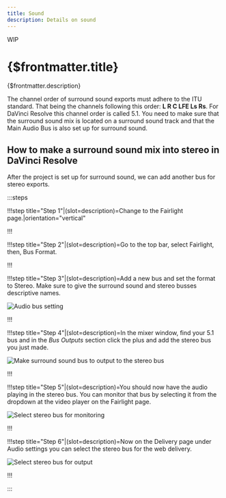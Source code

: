 ```yaml
---
title: Sound
description: Details on sound
---
```


<span class="wip">WIP</span>

# {$frontmatter.title}

{$frontmatter.description}

The channel order of surround sound exports must adhere to the ITU standard. That being the channels following this order: **L R C LFE Ls Rs**. For DaVinci Resolve this channel order is called 5.1. You need to make sure that the surround sound mix is located on a surround sound track and that the Main Audio Bus is also set up for surround sound.

## How to make a surround sound mix into stereo in DaVinci Resolve

After the project is set up for surround sound, we can add another bus for stereo exports.

:::steps

!!!step title="Step 1"|(slot=description)=Change to the Fairlight page.|orientation="vertical"

!!!

!!!step title="Step 2"|(slot=description)=Go to the top bar, select Fairlight, then, Bus Format.

!!!

!!!step title="Step 3"|(slot=description)=Add a new bus and set the format to Stereo. Make sure to give the surround sound and stereo busses descriptive names.

<script>
  import SurroundStereo1 from '$img/docs/SurroundStereo1.png'
</script>
<img src={SurroundStereo1} alt='Audio bus setting'>

!!!

!!!step title="Step 4"|(slot=description)=In the mixer window, find your 5.1 bus and in the _Bus Outputs_ section click the plus and add the stereo bus you just made.

<script>
  import SurroundStereo2 from '$img/docs/SurroundStereo2.jpg'
</script>
<img src={SurroundStereo2} alt='Make surround sound bus to output to the stereo bus'>

!!!

!!!step title="Step 5"|(slot=description)=You should now have the audio playing in the stereo bus. You can monitor that bus by selecting it from the dropdown at the video player on the Fairlight page.

<script>
  import SurroundStereo3 from '$img/docs/SurroundStereo3.png'
</script>
<img src={SurroundStereo3} alt='Select stereo bus for monitoring'>

!!!

!!!step title="Step 6"|(slot=description)=Now on the Delivery page under Audio settings you can select the stereo bus for the web delivery.

<script>
  import SurroundStereo4 from '$img/docs/SurroundStereo4.png'
</script>
<img src={SurroundStereo4} alt='Select stereo bus for output'>

!!!

:::
